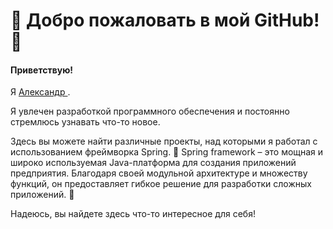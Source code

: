 <h1>🎉 Добро пожаловать в мой GitHub! 🎉</h1>
<h4>Приветствую!</h4>Я <a href="https://github.com/illler" target="_blank"> Александр </a>.
<p>Я увлечен разработкой программного обеспечения и постоянно стремлюсь узнавать что-то новое.<p>

<p>Здесь вы можете найти различные проекты, над которыми я работал с использованием фреймворка Spring. 🌱 Spring framework – это мощная и широко используемая Java-платформа для создания приложений предприятия. Благодаря своей модульной архитектуре и множеству функций, он предоставляет гибкое решение для разработки сложных приложений. 🚀<p>

<p>Надеюсь, вы найдете здесь что-то интересное для себя!</p>
